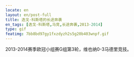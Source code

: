 ```yaml
---
locate: en
layout: en/post-full
title: 迭戈·科斯塔的长途奔袭
en_tags: [迭戈·科斯塔,马竞,长途奔袭,2013-2014]
type: gif
featimg: 7bb8bd97gy1fxzdyzh2s5g20b403wnpf.gif
---
```


2013-2014赛季欧冠小组赛G组第3轮，维也纳0-3马德里竞技。